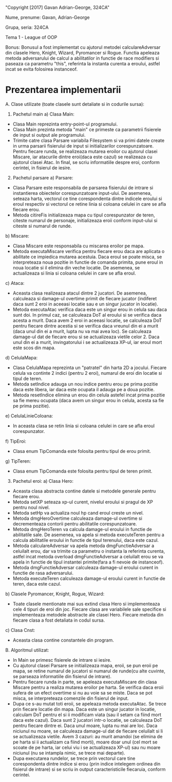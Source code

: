 "Copyright [2017] Gavan Adrian-George, 324CA" 

Nume, prenume: Gavan, Adrian-George

Grupa, seria: 324CA

Tema 1 - League of OOP

Bonus: Bonusul a fost implementat cu ajutorul metodei calculareAdversar din
clasele Hero, Knight, Wizard, Pyromancer si Rogue. Functia apeleaza metoda
adversarului de calcul a abilitatilor in functie de race modifiers si paseaza
ca parametru "this", referinta la instanta curenta a eroului, astfel incat
se evita folosirea instanceof.

Prezentarea implementarii
=========================

A. Clase utilizate (toate clasele sunt detaliate si in codurile sursa):

1. Pachetul main
a) Clasa Main:
- Clasa Main reprezinta entry-point-ul programului.
- Clasa Main prezinta metoda "main" ce primeste ca parametrii fisierele de input
si output ale programului.
- Trimite catre clasa Parsare variabila Filesystem si va primi datele
create in urma parsarii fisierului de input si initializarilor corespunzatoare.
Pentru fiecare runda, se realizeaza mutarea eroilor cu ajutorul clasei Miscare,
iar atacurile dintre eroi(daca este cazul) se realizeaza cu ajutorul clasei
Atac. In final, se scriu informatiile despre eroi, conform cerintei, in
fisierul de iesire.
 
2. Pachetul parsare 
a) Parsare:
- Clasa Parsare este responsabila de parsarea fisierului de intrare si instantierea
obiectelor corespunzatoare input-ului. De asemenea, seteaza harta, vectorul ce
tine corespondenta dintre indicele eroului si eroul respectiv si vectorul ce
retine linia si coloana celulei in care se afla fiecare erou.
- Metoda citireFis initializeaza mapa cu tipul corespunzator de teren, citeste
numarul de personaje, initializeaza eroii conform input-ului si citeste si
numarul de runde.

b) Miscare:
- Clasa Miscare este responsabila cu miscarea eroilor pe mapa.
- Metoda executaMiscare verifica pentru fiecare erou daca are aplicata o abilitate
ce impiedica mutarea acestuia. Daca eroul se poate misca, se interpreteaza noua
pozitie in functie de comanda primita, pune eroul in noua locatie si il elimina
din veche locatie. De asemenea, se actualizeaza si linia si coloana celulei in
care se afla eroul.

c) Ataca:
- Aceasta clasa realizeaza atacul dintre 2 jucatori. De asemenea, calculeaza
si damage-ul overtime primit de fiecare jucator (indiferet daca sunt 2 eroi
in aceeasi locatie sau e un singur jucator in locatie).
- Metoda executaAtac verifica daca este un singur erou in celula sau daca
sunt doi. In primul caz, se calculeaza DoT al eroului si se verifica daca
acesta a murit. Daca avem 2 eroi in aceeasi locatie, se calculeaza DoT pentru
fiecare dintre acestia si se verifica daca vreunul din ei a murit (daca unul
din ei a murit, lupta nu va mai avea loc). Se calculeaza damage-ul dat de
fiecare erou si se actualizeaza vietile celor 2. Daca unul din ei a murit,
invingatorului i se actualizeaza XP-ul, iar eroul mort este scos din mapa.

d) CelulaMapa:
- Clasa CelulaMapa reprezinta un "patratel" din harta 2D a jocului. Fiecare
celula va continte 2 indici (pentru 2 eroi), numarul de eroi din locatie si
tipul de teren.
- Metoda setIndice adauga un nou indice pentru erou pe prima pozitie daca
este libera, iar daca este ocupata il adauga pe a doua pozitie.
- Metoda resetIndice elimina un erou din celula astefel incat prima pozitie
sa fie mereu ocupata (daca avem un singur erou in celula, acesta sa fie
pe prima pozitie).

e) CelulaLinieColoana:
- In aceasta clasa se retin linia si coloana celulei in care se afla
eroul corespunzator.

f) TipEroi:
- Clasa enum TipComanda este folosita pentru tipul de erou primit.

g) TipTeren:
- Clasa enum TipComanda este folosita pentru tipul de teren primit.

3. Pachetul eroi:
a) Clasa Hero:
- Aceasta clasa abstracta contine datele si metodele generale pentru fiecare
erou.
- Metoda setXP seteaza xp-ul curent, nivelul eroului si pragul de XP pentru
noul nivel.
- Metoda setHp va actualiza noul hp cand eroul creste un nivel.
- Metoda dmgHeroOvertime calculeaza damage-ul overtime si decrementeaza contorii
pentru abilitatile corespunzatoare.
- Metoda dmgHeroTeren va calcula damage-ul eroului in functie de abilitatile sale.
De asemenea, va apela si metoda executeTeren pentru a calcula abilitatile
eroului in functie de tipul terenului, daca este cazul.
- Metoda calculareAdversar va apela metoda dmgFunctieAdversar a celuilalt
erou, dar va trimite ca parametru o instanta la referinta curenta, astfel
incat metoda overload dmgFunctieAdversar a celuilalt erou se va apela in
functie de tipul instantei primite(fara a fi nevoie de instanceof).
- Metoda dmgFunctieAdversar calculeaza damage-ul eroului curent in functie de rasa
adversarului.
- Metoda executeTeren calculeaza damage-ul eroului curent in functie de teren,
daca este cazul.

b) Clasele Pyromancer, Knight, Rogue, Wizard:
- Toate clasele mentionate mai sus extind clasa Hero si implementeaza cele 4
tipuri de eroi din joc. Fiecare clasa are variabilele sale specifice si
implementeaza metodele abstracte ale clasei Hero. Fiecare metoda din fiecare
clasa a fost detaliata in codul sursa.

c) Clasa Cnst:
- Aceasta clasa contine constantele din program.

B. Algoritmul utilizat:

- In Main se primesc fisierele de intrare si iesire.
- Cu ajutorul clasei Parsare se initializeaza mapa, eroii, se pun eroii pe mapa,
se retine numarul de jucatori si numarul de runde(cu alte cuvinte, se parseaza
informatiile din fisierul de intrare).
- Pentru fiecare runda in parte, se apeleaza executaMiscare din clasa Miscare
pentru a realiza mutarea eroilor pe harta. Se verifica daca eroii sufera de un
efect overtime si nu au voie sa se miste. Daca se pot misca, se interpreteaza
comenzile din fisierul de input.
- Dupa ce s-au mutat toti eroii, se apeleaza metoda executaAtac. Se trece
prin fiecare locatie din mapa. Daca este un singur jucator in locatie,
calculam DoT pentru el si ii modificam viata (sau il setam ca fiind mort
daca este cazul). Daca sunt 2 jucatori intr-o locatie, se calculeaza DoT
pentru fiecare dintre ei. Daca unul moare, lupta nu mai are loc. Daca
niciunul nu moare, se calculeaza damage-ul dat de fiecare celuilalt si 
li se actualizeaza vietile. Avem 3 cazuri: au murit amandoi (se elimina de pe
harta si ii actualizam ca fiind morti), moare doar unul (cel mort se scoate de
pe harta, iar celui viu i se actualizeaza XP-ul) sau nu moare niciunul (nu se
intampla nimic, se trece mai departe).
- Dupa executarea rundelor, se trece prin vectorul care tine corespondenta
dintre indice si erou (prin indice intelegem ordinea din fisierul de intrare)
si se scriu in output caracteristicile fiecaruia, conform cerintei.
